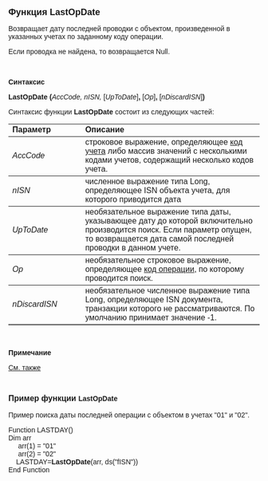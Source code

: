 <html>
<head>
<title>LastOpDate</title>
</head>

<body>

<p><strong><font size="4" face="Arial">Функция LastOpDate</font></strong></p>

<p><font face="Arial">Возвращает дату последней проводки c объектом, 
произведенной в указанных учетах по заданному коду операции.</font></p>

<p class="label"><font face="Arial">Если проводка не найдена, то 
возвращается Null.</font></p>

<p class="label">&nbsp;</p>

<p class="label"><font face="Arial"><b>Синтаксис</b></font></p>

<p><font face="Arial"><strong>LastOpDate (</strong><em>AccCode, nISN, </em>
[<em>UpToDate</em>]<strong>,
</strong>[<em>Op</em>]<strong>, </strong>[<i>nDiscardISN</i>]<strong>)</strong></font></p>

<p><font face="Arial">Синтаксис функции <strong>LastOpDate</strong>
состоит из следующих частей:</font></p>

<table border="1" cellPadding="5" cols="2" frame="below" rules="rows">
<TBODY>
  <tr vAlign="top">
    <td class="label" width="29%"><font face="Arial"><b>Параметр</b></font></td>
    <td class="label" width="71%"><font face="Arial"><strong>Описание</strong></font></td>
  </tr>
</TBODY>
  <tr>
    <td width="29%"><font face="Arial"><em>AccCode</em></font></td>
    <td width="71%"><font face="Arial">строковое выражение, 
	определяющее <a href="../../../Defs/Accounting.html">код учета</a>
    либо массив значений с несколькими кодами учетов, содержащий несколько кодов 
	учета.</font></td>
  </tr>
  <tr>
    <td width="29%"><em><font face="Arial">nISN</font></em></td>
    <td width="71%"><font face="Arial">численное выражение типа Long, 
	определяющее ISN объекта учета, для которого приводится дата</font></td>
  </tr>
  <tr>
    <td width="29%"><font face="Arial"><em>UpToDate</em></font></td>
    <td width="71%"><font face="Arial">необязательное выражение типа 
	даты, указывающее дату до которой включительно производится поиск. Если 
	параметр опущен, то возвращается дата самой последней проводки в данном 
	учете.</font></td>
  </tr>
  <tr>
    <td width="29%"><em><font face="Arial">Op</font></em></td>
    <td width="71%"><font face="Arial">необязательное строковое 
	выражение, определяющее <a href="../../../Defs/Accounting.html">код операции</a>, 
	по которому проводится поиск.</font></td>
  </tr>
  <tr>
    <td width="29%"><font face="Arial"><i>nDiscardISN</i></font></td>
    <td width="71%"><font face="Arial">необязательное численное 
	выражение типа Long, определяющее ISN документа, транзакции которого не 
	рассматриваются. По умолчанию принимает значение -1.</font></td>
  </tr>
</table>

<p class="label">&nbsp;</p>

<p class="label"><font face="Arial"><b>Примечание</b></font></p>

<p class="label"><a href="LastOpDate2.html"><font face="Arial">См. 
также</font></a></p>

<p class="label">&nbsp;</p>

<p><font face="Arial"><strong><font size="3">Пример функции </font>
LastOpDate<br>
<br>
</strong>Пример поиска даты последней операции с объектом в учетах &quot;01&quot; и &quot;02&quot;.</font></p>

<p><font face="Arial">Function LASTDAY() <br>
Dim arr<br>
&nbsp;&nbsp;&nbsp;&nbsp; arr(1) = &quot;01&quot;<br>
&nbsp;&nbsp;&nbsp;&nbsp; arr(2) = &quot;02&quot;<br>
&nbsp;&nbsp;&nbsp; LASTDAY=<strong>LastOpDate</strong>(arr, ds(&quot;fISN&quot;))<br>
End Function<br>
</font></p>
</body>
</html>
